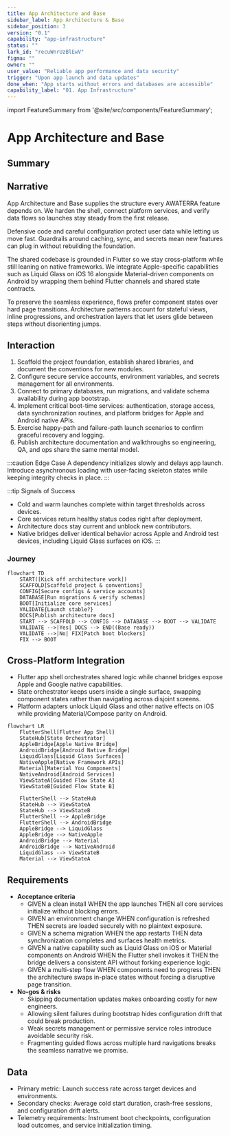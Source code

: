 ```yaml
---
title: App Architecture and Base
sidebar_label: App Architecture & Base
sidebar_position: 3
version: "0.1"
capability: "app-infrastructure"
status: ""
lark_id: "recuWnrUzBlEwV"
figma: ""
owner: ""
user_value: "Reliable app performance and data security"
trigger: "Upon app launch and data updates"
done_when: "App starts without errors and databases are accessible"
capability_label: "01. App Infrastructure"
---
```


import FeatureSummary from '@site/src/components/FeatureSummary';

# App Architecture and Base

## Summary

<FeatureSummary />

## Narrative
App Architecture and Base supplies the structure every AWATERRA feature depends on. We harden the shell, connect platform services, and verify data flows so launches stay steady from the first release.

Defensive code and careful configuration protect user data while letting us move fast. Guardrails around caching, sync, and secrets mean new features can plug in without rebuilding the foundation.

The shared codebase is grounded in Flutter so we stay cross-platform while still leaning on native frameworks. We integrate Apple-specific capabilities such as Liquid Glass on iOS 16 alongside Material-driven components on Android by wrapping them behind Flutter channels and shared state contracts.

To preserve the seamless experience, flows prefer component states over hard page transitions. Architecture patterns account for stateful views, inline progressions, and orchestration layers that let users glide between steps without disorienting jumps.

## Interaction
1. Scaffold the project foundation, establish shared libraries, and document the conventions for new modules.
2. Configure secure service accounts, environment variables, and secrets management for all environments.
3. Connect to primary databases, run migrations, and validate schema availability during app bootstrap.
4. Implement critical boot-time services: authentication, storage access, data synchronization routines, and platform bridges for Apple and Android native APIs.
5. Exercise happy-path and failure-path launch scenarios to confirm graceful recovery and logging.
6. Publish architecture documentation and walkthroughs so engineering, QA, and ops share the same mental model.

:::caution Edge Case
A dependency initializes slowly and delays app launch. Introduce asynchronous loading with user-facing skeleton states while keeping integrity checks in place.
:::

:::tip Signals of Success
- Cold and warm launches complete within target thresholds across devices.
- Core services return healthy status codes right after deployment.
- Architecture docs stay current and unblock new contributors.
- Native bridges deliver identical behavior across Apple and Android test devices, including Liquid Glass surfaces on iOS.
:::

### Journey

```mermaid
flowchart TD
    START([Kick off architecture work])
    SCAFFOLD[Scaffold project & conventions]
    CONFIG[Secure configs & service accounts]
    DATABASE[Run migrations & verify schemas]
    BOOT[Initialize core services]
    VALIDATE{Launch stable?}
    DOCS[Publish architecture docs]
    START --> SCAFFOLD --> CONFIG --> DATABASE --> BOOT --> VALIDATE
    VALIDATE -->|Yes| DOCS --> END((Base ready))
    VALIDATE -->|No| FIX[Patch boot blockers]
    FIX --> BOOT
```

## Cross-Platform Integration
- Flutter app shell orchestrates shared logic while channel bridges expose Apple and Google native capabilities.
- State orchestrator keeps users inside a single surface, swapping component states rather than navigating across disjoint screens.
- Platform adapters unlock Liquid Glass and other native effects on iOS while providing Material/Compose parity on Android.

```mermaid
flowchart LR
    FlutterShell[Flutter App Shell]
    StateHub[State Orchestrator]
    AppleBridge[Apple Native Bridge]
    AndroidBridge[Android Native Bridge]
    LiquidGlass[Liquid Glass Surfaces]
    NativeApple[Native Framework APIs]
    Material[Material You Components]
    NativeAndroid[Android Services]
    ViewStateA[Guided Flow State A]
    ViewStateB[Guided Flow State B]

    FlutterShell --> StateHub
    StateHub --> ViewStateA
    StateHub --> ViewStateB
    FlutterShell --> AppleBridge
    FlutterShell --> AndroidBridge
    AppleBridge --> LiquidGlass
    AppleBridge --> NativeApple
    AndroidBridge --> Material
    AndroidBridge --> NativeAndroid
    LiquidGlass --> ViewStateB
    Material --> ViewStateA
```

## Requirements
- **Acceptance criteria**
  - GIVEN a clean install WHEN the app launches THEN all core services initialize without blocking errors.
  - GIVEN an environment change WHEN configuration is refreshed THEN secrets are loaded securely with no plaintext exposure.
  - GIVEN a schema migration WHEN the app restarts THEN data synchronization completes and surfaces health metrics.
  - GIVEN a native capability such as Liquid Glass on iOS or Material components on Android WHEN the Flutter shell invokes it THEN the bridge delivers a consistent API without forking experience logic.
  - GIVEN a multi-step flow WHEN components need to progress THEN the architecture swaps in-place states without forcing a disruptive page transition.
- **No-gos & risks**
  - Skipping documentation updates makes onboarding costly for new engineers.
  - Allowing silent failures during bootstrap hides configuration drift that could break production.
  - Weak secrets management or permissive service roles introduce avoidable security risk.
  - Fragmenting guided flows across multiple hard navigations breaks the seamless narrative we promise.

## Data
- Primary metric: Launch success rate across target devices and environments.
- Secondary checks: Average cold start duration, crash-free sessions, and configuration drift alerts.
- Telemetry requirements: Instrument boot checkpoints, configuration load outcomes, and service initialization timing.
